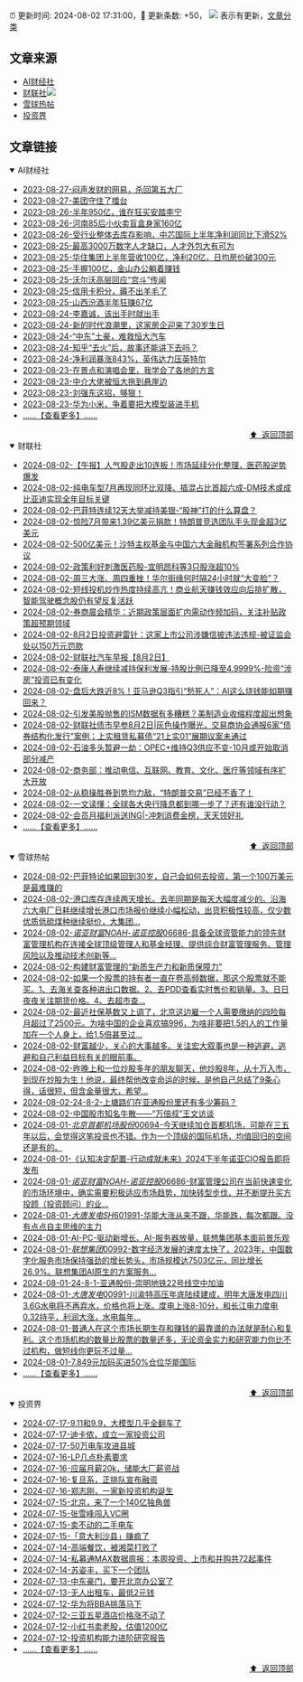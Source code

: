 ##

:alarm_clock: 更新时间: 2024-08-02 17:31:00，:rocket: 更新条数: +50， ![](/assets/dot.png) 表示有更新，[文章分类](/TAGS.md)

## 文章来源

- [AI财经社](#ai财经社)  
- [财联社](#财联社)![](/assets/dot.png)   
- [雪球热帖](#雪球热帖)  
- [投资界](#投资界)  

## 文章链接

<details open>
<summary id="ai财经社">
 AI财经社
</summary>


- [2023-08-27-闷声发财的网易，杀回第五大厂](https://www.aicaijing.com.cn/article/18610)  
- [2023-08-27-美团守住了擂台](https://www.aicaijing.com.cn/article/18611)  
- [2023-08-26-半年950亿，谁在狂买安踏李宁](https://www.aicaijing.com.cn/article/18607)  
- [2023-08-26-河南85后小伙卖盲盒身家160亿](https://www.aicaijing.com.cn/article/18608)  
- [2023-08-26-受行业整体去库存影响，中芯国际上半年净利润同比下滑52%](https://www.aicaijing.com.cn/article/18609)  
- [2023-08-25-最高3000万数字人才缺口，人才外包大有可为](https://www.aicaijing.com.cn/article/18601)  
- [2023-08-25-华住集团上半年营收100亿，净利20亿，日均房价破300元](https://www.aicaijing.com.cn/article/18602)  
- [2023-08-25-手握100亿，金山办公躺着赚钱](https://www.aicaijing.com.cn/article/18603)  
- [2023-08-25-沃尔沃高层回应“宫斗”传闻](https://www.aicaijing.com.cn/article/18604)  
- [2023-08-25-信用卡积分，薅不出羊毛了](https://www.aicaijing.com.cn/article/18605)  
- [2023-08-25-山西汾酒半年狂赚67亿](https://www.aicaijing.com.cn/article/18606)  
- [2023-08-24-李嘉诚，该出手时就出手](https://www.aicaijing.com.cn/article/18596)  
- [2023-08-24-新的时代浪潮里，这家房企迎来了30岁生日](https://www.aicaijing.com.cn/article/18597)  
- [2023-08-24-“中东”土豪，难救恒大汽车](https://www.aicaijing.com.cn/article/18598)  
- [2023-08-24-知乎“去火”后，故事还能讲下去吗？](https://www.aicaijing.com.cn/article/18599)  
- [2023-08-24-净利润暴涨843%，英伟达力压英特尔](https://www.aicaijing.com.cn/article/18600)  
- [2023-08-23-在景点和演唱会里，我学会了各地的方言](https://www.aicaijing.com.cn/article/18591)  
- [2023-08-23-中介大佬被恒大拖到悬崖边](https://www.aicaijing.com.cn/article/18592)  
- [2023-08-23-刘强东这招，够狠！](https://www.aicaijing.com.cn/article/18593)  
- [2023-08-23-华为小米，争着要把大模型装进手机](https://www.aicaijing.com.cn/article/18594)  
- [......【查看更多】......](/details/AI财经社.md)

<div align="right"><a href="#文章来源">⬆ &nbsp;返回顶部</a></div>
</details>

<details open>
<summary id="财联社">
 财联社
</summary>


- [2024-08-02-【午报】人气股走出10连板！市场延续分化整理，医药股逆势爆发](https://www.cls.cn/detail/1752212)  
- [2024-08-02-纯电车型7月再现同环比双降、插混占比首超六成-DM技术或成比亚迪实现全年目标关键](https://www.cls.cn/detail/1752207)  
- [2024-08-02-巴菲特连续12天大举减持美银-“股神”打的什么算盘？](https://www.cls.cn/detail/1752205)  
- [2024-08-02-惊险7月带来1.39亿美元捐款！特朗普竞选团队手头现金超3亿美元](https://www.cls.cn/detail/1752149)  
- [2024-08-02-500亿美元！沙特主权基金与中国六大金融机构签署系列合作协议](https://www.cls.cn/detail/1752130)  
- [2024-08-02-政策利好刺激医药股-宜明昂科等3只股涨超10%](https://www.cls.cn/detail/1752077)  
- [2024-08-02-周三大涨、周四重挫！华尔街缘何时隔24小时就“大变脸”？](https://www.cls.cn/detail/1751994)  
- [2024-08-02-短线投机炒作热度持续高亢！商业航天赚钱效应向后排扩散，智能驾驶概念股仍有望反复活跃](https://www.cls.cn/detail/1751984)  
- [2024-08-02-券商晨会精华：近期政策层面扩内需动作频加码，关注补贴政策超预期领域](https://www.cls.cn/detail/1751909)  
- [2024-08-02-8月2日投资避雷针：这家上市公司涉嫌信披违法违规-被证监会处以150万元罚款](https://www.cls.cn/detail/1751904)  
- [2024-08-02-财联社汽车早报【8月2日】](https://www.cls.cn/detail/1751939)  
- [2024-08-02-泰康人寿继续减持保利发展-持股比例已降至4.9999%-险资“涉房”投资已有变化](https://www.cls.cn/detail/1751953)  
- [2024-08-02-盘后大跌近8%！亚马逊Q3指引“愁死人”：AI这么烧钱能如期赚回来？](https://www.cls.cn/detail/1751951)  
- [2024-08-02-引发美股抛售的ISM数据有多糟糕？美制造业收缩程度超出想象](https://www.cls.cn/detail/1751981)  
- [2024-08-02-财联社债市早参8月2日|灰色操作曝光，交易商协会通报6家“债券结构化发行”案例；上实租赁私募债“21上实01”展期议案未通过](https://www.cls.cn/detail/1751912)  
- [2024-08-02-石油多头暂避一劫：OPEC+维持Q3供应不变-10月或开始取消部分减产](https://www.cls.cn/detail/1751927)  
- [2024-08-02-商务部：推动电信、互联网、教育、文化、医疗等领域有序扩大开放](https://www.cls.cn/detail/1752084)  
- [2024-08-02-从稳操胜券到势均力敌，“特朗普交易”已经不香了！](https://www.cls.cn/detail/1752100)  
- [2024-08-02-一文读懂：全球各大央行降息都到哪一步了？还有谁没行动？](https://www.cls.cn/detail/1752103)  
- [2024-08-02-会员月福利派送ING|-冲刺消费金榜，天天领好礼](https://www.cls.cn/detail/1745025)  
- [......【查看更多】......](/details/财联社.md)

<div align="right"><a href="#文章来源">⬆ &nbsp;返回顶部</a></div>
</details>

<details open>
<summary id="雪球热帖">
 雪球热帖
</summary>


- [2024-08-02-巴菲特论如果回到30岁，自己会如何去投资，第一个100万美元是最难赚的](https://xueqiu.com/1830611415/299681020)  
- [2024-08-02-港口库存连续两天增长。去年同期是每天大幅度减少的。沿海六大电厂日耗继续增长港口市场报价继续小幅松动，出货积极性较高，仅少数优质低硫煤种继续挺价，大集团...](https://xueqiu.com/2241249492/299735540)  
- [2024-08-02-$诺亚财富NOAH$-$诺亚控股06686$-具备全球资管能力的领先财富管理机构在连接全球顶级管理人和基金经理、提供综合财富管理服务、管理风险以及推动技术创新等...](https://xueqiu.com/4342399646/299658737)  
- [2024-08-02-构建财富管理的“新质生产力和新质保障力”](https://xueqiu.com/4712978991/299668354)  
- [2024-08-02-如果一个股票的持有者一直在卷高频数据，那这个股票就不能买。1、去海关查各种进出口数据。2、去PDD查看实时售价和销量。3、日日夜夜关注期货价格。4、去超市查...](https://xueqiu.com/6876843497/299660080)  
- [2024-08-02-最近社保基数又上调了，北京这边雇一个人需要缴纳的四险每月超过了2500元。为啥中国的企业喜欢搞996，为啥非要把1.5的人的工作量加在一个人身上，给1.5倍甚至过...](https://xueqiu.com/5819606767/299643935)  
- [2024-08-02-财富越少，关心的大事越多。关注宏大叙事也是一种逃避，逃避和自己利益目标有关的眼前事。](https://xueqiu.com/6451611049/299651279)  
- [2024-08-02-昨晚上和一位炒股多年的朋友聊天，他炒股8年，从十万入市，到现在炒股为生！他说，最终帮他改变命运的时候，是他自己总结了9条心得，话很短，但含金量很大，希望...](https://xueqiu.com/1461471898/299662134)  
- [2024-08-02-24-8-2-上塘路们在亚通股份里还有多少筹码？](https://xueqiu.com/8772786299/299745741)  
- [2024-08-02-中国股市知名牛散——“万倍叔”王文访谈](https://xueqiu.com/1448207174/299681121)  
- [2024-08-01-$北京首都机场股份00694$-今天继续加仓首都机场，可能在三五年以后，会觉得这笔投资也不错。作为一个顶级的国际机场，均值回归的空间还是有的。](https://xueqiu.com/2681290304/299520994)  
- [2024-08-01-《认知决定配置-行动成就未来》2024下半年诺亚CIO报告即将发布](https://xueqiu.com/7255826520/299567196)  
- [2024-08-01-$诺亚财富NOAH$-$诺亚控股06686$-财富管理公司在当前快速变化的市场环境中，确实需要积极适应市场趋势，加快转型步伐，并不断提升买方投顾（投资顾问）的业...](https://xueqiu.com/5404882558/299521603)  
- [2024-08-01-$大唐发电SH601991$-华能大涨从来不跟，华能跌，每次都跟。没有点点自主思维的主力](https://xueqiu.com/2241249492/299518341)  
- [2024-08-01-AI-PC-驱动新增长、AI-服务器放量，联想集团基本面前景乐观](https://xueqiu.com/6990276842/299540337)  
- [2024-08-01-$联想集团00992$-数字经济发展的速度太快了，2023年，中国数字化服务市场保持强劲的增长势头，市场规模达7503亿元，同比增长26.9%。联想集团AI原生的方案服务...](https://xueqiu.com/3186673154/299517107)  
- [2024-08-01-24-8-1-亚通股份-崇明地铁22号线空中加油](https://xueqiu.com/8772786299/299580934)  
- [2024-08-01-$大唐发电00991$-川渝特高压年底陆续建成，明年大唐发电四川3.6G水电将不再弃水，价格也将上涨。度电上涨8-10分，和长江电力度电0.32持平，利润大涨，水电每年...](https://xueqiu.com/6819019332/299597695)  
- [2024-08-01-普通人在这个市场长期生存和赚钱的最靠谱的办法就是耐心和复利。这个市场机构的数量比股票的数量还多，无论资金实力和研究能力你比不过机构，做短线你更玩不过量...](https://xueqiu.com/1423584650/299529591)  
- [2024-08-01-7.849元加码买进50%仓位华能国际](https://xueqiu.com/2227798650/299638124)  
- [......【查看更多】......](/details/雪球热帖.md)

<div align="right"><a href="#文章来源">⬆ &nbsp;返回顶部</a></div>
</details>

<details open>
<summary id="投资界">
 投资界
</summary>


- [2024-07-17-9.11和9.9，大模型几乎全翻车了](https://posts.careerengine.us/p/6697778c44726b29bffa3a09)  
- [2024-07-17-迪卡侬，成立一家投资公司](https://posts.careerengine.us/p/6697778c44726b29bffa3a01)  
- [2024-07-17-50万电车攻进县城](https://posts.careerengine.us/p/6697779c831e1d29eea44253)  
- [2024-07-16-LP几点朴素要求](https://posts.careerengine.us/p/669636a8720ed522248054dc)  
- [2024-07-16-应届月薪20k，储能大厂薪资战](https://posts.careerengine.us/p/669636a8720ed522248054d4)  
- [2024-07-16-复旦系，正排队宣布融资](https://posts.careerengine.us/p/66963699cb38e136a496986c)  
- [2024-07-16-郑志刚，一家新投资机构诞生](https://posts.careerengine.us/p/66963699cb38e136a4969874)  
- [2024-07-15-北京，来了一个140亿独角兽](https://posts.careerengine.us/p/6694db59a0c3ac562b61f9af)  
- [2024-07-15-张雪峰闯入VC圈](https://posts.careerengine.us/p/6694db59a0c3ac562b61f9b7)  
- [2024-07-15-卖不动的二手电车](https://posts.careerengine.us/p/6694db6836b2f1565d9b541a)  
- [2024-07-15-「意大利沙县」赚疯了](https://posts.careerengine.us/p/6694db6836b2f1565d9b5422)  
- [2024-07-14-高端餐饮，被湘菜打败了](https://posts.careerengine.us/p/6693862333c6e710d0bf9dc4)  
- [2024-07-14-私募通MAX数据周报：本周投资、上市和并购共72起事件](https://posts.careerengine.us/p/6693862333c6e710d0bf9dcc)  
- [2024-07-14-苏姿丰，买下一个团队](https://posts.careerengine.us/p/6693861481427510b2b9c123)  
- [2024-07-13-中东豪门，要开北京办公室了](https://posts.careerengine.us/p/66922794a876f80d113b51fe)  
- [2024-07-13-无人出租车，最低2元钱](https://posts.careerengine.us/p/669227b82202ae0dfac5d713)  
- [2024-07-12-华为将BBA挑落马下](https://posts.careerengine.us/p/6690a6c68082df14ead7eaac)  
- [2024-07-12-三亚五星酒店价格涨不动了](https://posts.careerengine.us/p/6690a6c68082df14ead7eaa4)  
- [2024-07-12-小红书卖老股，估值1200亿](https://posts.careerengine.us/p/6690a6b756b00014bcc00e8f)  
- [2024-07-12-投资机构能力进阶研究报告](https://posts.careerengine.us/p/6690a6b756b00014bcc00e87)  
- [......【查看更多】......](/details/投资界.md)

<div align="right"><a href="#文章来源">⬆ &nbsp;返回顶部</a></div>
</details>
